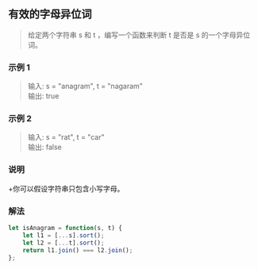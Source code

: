 
## 有效的字母异位词
> 给定两个字符串 s 和 t ，编写一个函数来判断 t 是否是 s 的一个字母异位词。        

### 示例 1
> 输入: s = "anagram", t = "nagaram"      
> 输出: true     

### 示例 2
> 输入: s = "rat", t = "car"          
> 输出: false

### 说明
+你可以假设字符串只包含小写字母。

### 解法
```javascript 1.8
let isAnagram = function(s, t) {
    let l1 = [...s].sort();
    let l2 = [...t].sort();
    return l1.join() === l2.join();
};
```
